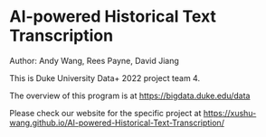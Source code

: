 # AI-powered Historical Text Transcription

Author: Andy Wang, Rees Payne, David Jiang

This is Duke University Data+ 2022 project team 4. 

The overview of this program is at https://bigdata.duke.edu/data

Please check our website for the specific project at
https://xushu-wang.github.io/AI-powered-Historical-Text-Transcription/